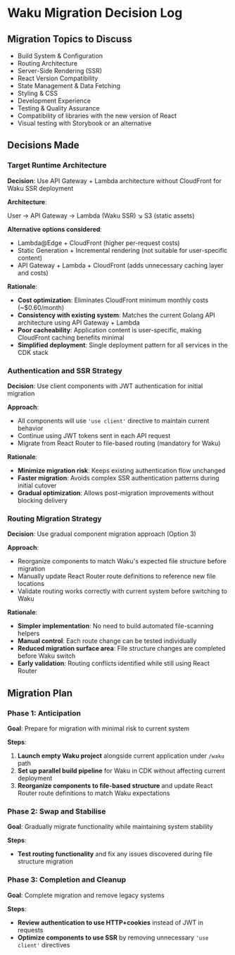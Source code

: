 # Waku Migration Decision Log

## Migration Topics to Discuss

- Build System & Configuration
- Routing Architecture  
- Server-Side Rendering (SSR)
- React Version Compatibility
- State Management & Data Fetching
- Styling & CSS
- Development Experience
- Testing & Quality Assurance
- Compatibility of libraries with the new version of React
- Visual testing with Storybook or an alternative

## Decisions Made

### Target Runtime Architecture

**Decision**: Use API Gateway + Lambda architecture without CloudFront for Waku SSR deployment

**Architecture**:

User → API Gateway → Lambda (Waku SSR)
                   ↘ S3 (static assets)

**Alternative options considered**:
- Lambda@Edge + CloudFront (higher per-request costs)
- Static Generation + Incremental rendering (not suitable for user-specific content)
- API Gateway + Lambda + CloudFront (adds unnecessary caching layer and costs)

**Rationale**:
- **Cost optimization**: Eliminates CloudFront minimum monthly costs (~$0.60/month)
- **Consistency with existing system**: Matches the current Golang API architecture using API Gateway + Lambda
- **Poor cacheability**: Application content is user-specific, making CloudFront caching benefits minimal
- **Simplified deployment**: Single deployment pattern for all services in the CDK stack

### Authentication and SSR Strategy

**Decision**: Use client components with JWT authentication for initial migration

**Approach**:
- All components will use `'use client'` directive to maintain current behavior
- Continue using JWT tokens sent in each API request
- Migrate from React Router to file-based routing (mandatory for Waku)

**Rationale**:
- **Minimize migration risk**: Keeps existing authentication flow unchanged
- **Faster migration**: Avoids complex SSR authentication patterns during initial cutover
- **Gradual optimization**: Allows post-migration improvements without blocking delivery

### Routing Migration Strategy

**Decision**: Use gradual component migration approach (Option 3)

**Approach**:
- Reorganize components to match Waku's expected file structure before migration
- Manually update React Router route definitions to reference new file locations
- Validate routing works correctly with current system before switching to Waku

**Rationale**:
- **Simpler implementation**: No need to build automated file-scanning helpers
- **Manual control**: Each route change can be tested individually
- **Reduced migration surface area**: File structure changes are completed before Waku switch
- **Early validation**: Routing conflicts identified while still using React Router

## Migration Plan

### Phase 1: Anticipation

**Goal**: Prepare for migration with minimal risk to current system

**Steps**:
1. **Launch empty Waku project** alongside current application under `/waku` path
2. **Set up parallel build pipeline** for Waku in CDK without affecting current deployment
3. **Reorganize components to file-based structure** and update React Router route definitions to match Waku expectations

### Phase 2: Swap and Stabilise

**Goal**: Gradually migrate functionality while maintaining system stability

**Steps**:
- **Test routing functionality** and fix any issues discovered during file structure migration

### Phase 3: Completion and Cleanup

**Goal**: Complete migration and remove legacy systems

**Steps**:
- **Review authentication to use HTTP+cookies** instead of JWT in requests
- **Optimize components to use SSR** by removing unnecessary `'use client'` directives
